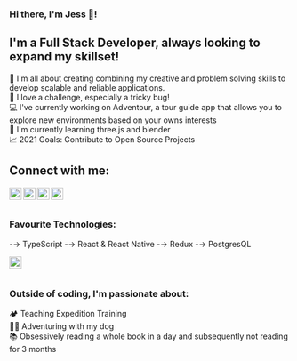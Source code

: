 ### Hi there, I'm Jess 👋!

## I'm a Full Stack Developer, always looking to expand my skillset!

🎨 I'm all about creating combining my creative and problem solving skills to develop scalable and reliable applications.
<br/>
🐛 I love a challenge, especially a tricky bug!
<br/>
💻 I've currently working on Adventour, a tour guide app that allows you to explore new environments based on your owns interests
<br/>
📖 I'm currently learning three.js and blender
<br/>
📈 2021 Goals: Contribute to Open Source Projects

## Connect with me:

[<img align="left" alt="Jess|LinkedIn" width="22px" src="https://cdns.iconmonstr.com/wp-content/assets/preview/2012/240/iconmonstr-linkedin-3.png"/>][linkedin]

[<img align="left" alt="Jess|Instagram" width="22px" src="https://cdns.iconmonstr.com/wp-content/assets/preview/2016/240/iconmonstr-instagram-11.png"/>][instagram]

[<img align="left" alt="Jess|Twitter" width="22px" src="https://cdns.iconmonstr.com/wp-content/assets/preview/2012/96/iconmonstr-twitter-1.png"/>][twitter]

[<img align="left" alt="Jess|Facebook" width="22px" src="https://cdns.iconmonstr.com/wp-content/assets/preview/2012/240/iconmonstr-facebook-3.png"/>][facebook]

<br/>
<br/>

### Favourite Technologies:

-→ TypeScript
-→ React & React Native
-→ Redux
-→ PostgresQL

[<img align="left" alt="typescript logo" width="22px" src="https://upload.wikimedia.org/wikipedia/commons/thumb/4/4c/Typescript_logo_2020.svg/1200px-Typescript_logo_2020.svg.png"/>][typescript]

<br/>
<br/>

### Outside of coding, I'm passionate about:

🏕️ Teaching Expedition Training
<br/>
🐕‍🦺 Adventuring with my dog
<br/>
📚 Obsessively reading a whole book in a day and subsequently not reading for 3 months

[linkedin]: https://www.linkedin.com/in/jess-edwards-429821165/
[facebook]: https://www.facebook.com/jess.edwards.71404
[instagram]: https://www.instagram.com/_jahe/
[twitter]: https://twitter.com/jah_edw
[typescript]: https://www.typescriptlang.org/
